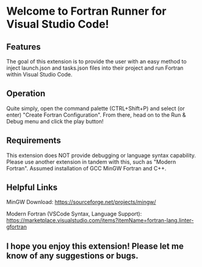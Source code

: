 # Welcome to Fortran Runner for Visual Studio Code!

## Features

The goal of this extension is to provide the user with an easy method to inject launch.json and tasks.json files into their project and run Fortran within Visual Studio Code.

## Operation

Quite simply, open the command palette (CTRL+Shift+P) and select (or enter) "Create Fortran Configuration". From there, head on to the Run & Debug menu and click the play button!

## Requirements

This extension does NOT provide debugging or language syntax capability. Please use another extension in tandem with this, such as "Modern Fortran".
Assumed installation of GCC MinGW Fortran and C++.

## Helpful Links

MinGW Download: https://sourceforge.net/projects/mingw/

Modern Fortran (VSCode Syntax, Language Support): https://marketplace.visualstudio.com/items?itemName=fortran-lang.linter-gfortran

## I hope you enjoy this extension! Please let me know of any suggestions or bugs.
